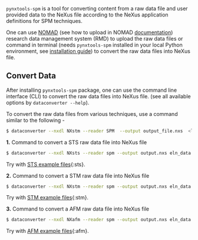 `pynxtools-spm` is a tool for converting content from a raw data file and user provided data to the NeXus file according to the NeXus application definitions for SPM techniques.

One can use [NOMAD](https://nomad-lab.eu/) (see how to upload in NOMAD [documentation](../tutorials/reader-use-in-nomad.md)) research data management system (RMD) to upload the raw data files or command in terminal (needs `pynxtools-spm` installed in your local Python environment, see [installation guide](../tutorials/installation.md)) to convert the raw data files into NeXus file.

## __Convert Data__
After installing `pynxtools-spm` package, one can use the command line interface (CLI) to convert the raw data files into NeXus file. (see all available options by `dataconverter --help`).

To convert the raw data files from various techniques, use a command similar to the following -

```bash
$ dataconverter --nxdl NXstm --reader SPM  --output output_file.nxs  <list of the input files>
```

__1.__ Command to convert a STS raw data file into NeXus file
```bash
$ dataconverter --nxdl NXsts --reader spm --output output.nxs eln_data.yaml nanonis_sts_file.dat config.json
```
Try with [STS example files](../assets/command_line_examples/sts.zip){:sts}.

__2.__ Command to convert a STM raw data file into NeXus file
```bash
$ dataconverter --nxdl NXstm --reader spm --output output.nxs eln_data.yaml nanonis_stm_file.sxm config.json
```

Try with [STM example files](../assets/command_line_examples/stm.zip){:stm}.

__3.__ Command to convert a AFM raw data file into NeXus file
```bash
$ dataconverter --nxdl NXafm --reader spm --output output.nxs eln_data.yaml nanonis_afm_file.sxm config.json
```

Try with [AFM example files](../assets/command_line_examples/afm.zip){:afm}.
